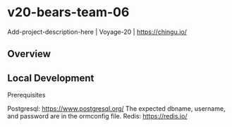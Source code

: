 # v20-bears-team-06
Add-project-description-here | Voyage-20 | https://chingu.io/

## Overview

## Local Development

Prerequisites

Postgresql: https://www.postgresql.org/ The expected dbname, username, and password are in the ormconfig file.
Redis: https://redis.io/
